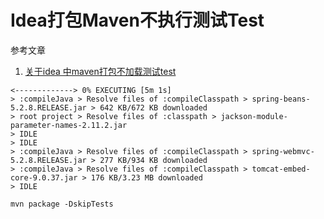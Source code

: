# Idea打包Maven不执行测试Test

参考文章

1. [关于idea 中maven打包不加载测试test](https://blog.csdn.net/gty931008/article/details/86071013)

```
<-------------> 0% EXECUTING [5m 1s]
> :compileJava > Resolve files of :compileClasspath > spring-beans-5.2.8.RELEASE.jar > 642 KB/672 KB downloaded
> root project > Resolve files of :classpath > jackson-module-parameter-names-2.11.2.jar
> IDLE
> IDLE
> :compileJava > Resolve files of :compileClasspath > spring-webmvc-5.2.8.RELEASE.jar > 277 KB/934 KB downloaded
> :compileJava > Resolve files of :compileClasspath > tomcat-embed-core-9.0.37.jar > 176 KB/3.23 MB downloaded
> IDLE
```


```
mvn package -DskipTests
```
